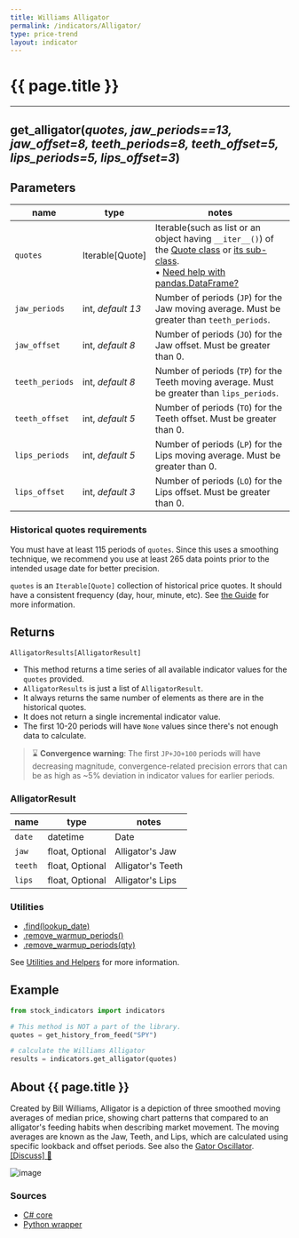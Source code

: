 ```yaml
---
title: Williams Alligator
permalink: /indicators/Alligator/
type: price-trend
layout: indicator
---
```


# {{ page.title }}

<hr>

## **get_alligator**(*quotes, jaw_periods==13, jaw_offset=8, teeth_periods=8, teeth_offset=5, lips_periods=5, lips_offset=3*)

## Parameters

| name | type | notes
| -- | -- | --
| `quotes` | Iterable[Quote] | Iterable(such as list or an object having `__iter__()`) of the [Quote class]({{site.baseurl}}/guide/#historical-quotes) or [its sub-class]({{site.baseurl}}/guide/#using-custom-quote-classes). <br><span class='qna-dataframe'> • [Need help with pandas.DataFrame?]({{site.baseurl}}/guide/#using-pandasdataframe)</span>
| `jaw_periods` | int, *default 13* | Number of periods (`JP`) for the Jaw moving average.  Must be greater than `teeth_periods`.
| `jaw_offset` | int, *default 8* | Number of periods (`JO`) for the Jaw offset.  Must be greater than 0.
| `teeth_periods` | int, *default 8* | Number of periods (`TP`) for the Teeth moving average.  Must be greater than `lips_periods`.
| `teeth_offset` | int, *default 5* | Number of periods (`TO`) for the Teeth offset.  Must be greater than 0.
| `lips_periods` | int, *default 5* | Number of periods (`LP`) for the Lips moving average.  Must be greater than 0.
| `lips_offset` | int, *default 3* | Number of periods (`LO`) for the Lips offset.  Must be greater than 0.

### Historical quotes requirements

You must have at least 115 periods of `quotes`. Since this uses a smoothing technique, we recommend you use at least 265 data points prior to the intended usage date for better precision.

`quotes` is an `Iterable[Quote]` collection of historical price quotes.  It should have a consistent frequency (day, hour, minute, etc).  See [the Guide]({{site.baseurl}}/guide/#historical-quotes) for more information.

## Returns

```python
AlligatorResults[AlligatorResult]
```

- This method returns a time series of all available indicator values for the `quotes` provided.
- `AlligatorResults` is just a list of `AlligatorResult`.
- It always returns the same number of elements as there are in the historical quotes.
- It does not return a single incremental indicator value.
- The first 10-20 periods will have `None` values since there's not enough data to calculate.

> :hourglass: **Convergence warning**: The first `JP+JO+100` periods will have decreasing magnitude, convergence-related precision errors that can be as high as ~5% deviation in indicator values for earlier periods.

### AlligatorResult

| name | type | notes
| -- |-- |--
| `date` | datetime | Date
| `jaw` | float, Optional | Alligator's Jaw
| `teeth` | float, Optional | Alligator's Teeth
| `lips` | float, Optional | Alligator's Lips

### Utilities

- [.find(lookup_date)]({{site.baseurl}}/utilities#find-indicator-result-by-date)
- [.remove_warmup_periods()]({{site.baseurl}}/utilities#remove-warmup-periods)
- [.remove_warmup_periods(qty)]({{site.baseurl}}/utilities#remove-warmup-periods)

See [Utilities and Helpers]({{site.baseurl}}/utilities#utilities-for-indicator-results) for more information.

## Example

```python
from stock_indicators import indicators

# This method is NOT a part of the library.
quotes = get_history_from_feed("SPY")

# calculate the Williams Alligator
results = indicators.get_alligator(quotes)
```

## About {{ page.title }}

Created by Bill Williams, Alligator is a depiction of three smoothed moving averages of median price, showing chart patterns that compared to an alligator's feeding habits when describing market movement. The moving averages are known as the Jaw, Teeth, and Lips, which are calculated using specific lookback and offset periods.  See also the [Gator Oscillator](../Gator#content).
[[Discuss] :speech_balloon:]({{site.github.base_repository_url}}/discussions/385 "Community discussion about this indicator")

![image]({{site.charturl}}/Alligator.png)

### Sources

- [C# core]({{site.base_sourceurl}}/a-d/Alligator/Alligator.cs)
- [Python wrapper]({{site.sourceurl}}/alligator.py)
